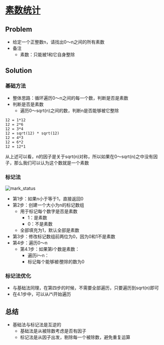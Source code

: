 # [素数统计](https://leetcode.com/problems/count-primes/)
## Problem
- 给定一个正整数n，请找出0～n之间的所有素数
- 备注
  - 素数：只能被1和它自身整除
## Solution
### 基础方法
- 整体思路：循环遍历0～n之间的每一个数，判断是否是素数
- 判断是否是素数
  - 遍历0～sqrt(n)之间的数，判断n是否能够被它整除
```
12 = 1*12
12 = 2*6
12 = 3*4
12 = sqrt(12) * sqrt(12)
12 = 4*3
12 = 6*2
12 = 12*1
```
从上述可以看，n的因子是关于sqrt(n)对称，所以如果在0～sqrt(n)之中没有因子，那么我们可以认为这个数就是一个素数

### 标记法
![mark_status](https://leetcode.com/static/images/solutions/Sieve_of_Eratosthenes_animation.gif)
- 第1步：如果n小于等于1，直接返回0
- 第2步：创建一个大小为n的标记数组
  - 用于标记每个数字是否是素数
    - 1：是素数
    - 0：不是素数
  - 全部填充为1，默认全部是素数
- 第3步：修改标记数组前两位为0，因为0和1不是素数
- 第4步：遍历0～n
  - 第4.1步：如果第i个数是素数：
    - 遍历i～n：
    - 标记每个能够被i整除的数为0

### 标记法优化
- 与基础法同理，在第四步的时候，不需要全部遍历，只要遍历到sqrt(n)即可
- 在4.1步中，可以从i*i开始遍历

## 总结
- 基础法与标记法是互逆的
  - 基础法是从被除数考虑是否有因子
  - 标记法是从因子出发，剔除每一个被除数，避免重复运算
